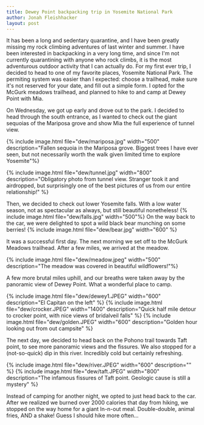```yaml
---
title: Dewey Point backpacking trip in Yosemite National Park
author: Jonah Fleishhacker
layout: post
---
```


It has been a long and sedentary quarantine, and I have been greatly missing my rock climbing adventures of last winter and summer.
I have been interested in backpacking in a very long time, and since I'm not currently quarantining with anyone who rock climbs,
it is the most adventurous outdoor activity that I can actually do. For my first ever trip, I decided to head to one of my favorite
places, Yosemite National Park. The permiting system was easier than I expected: choose a trailhead, make sure it's not reserved for
your date, and fill out a simple form. I opted for the McGurk meadows trailhead, and planned to hike to and camp at Dewey Point with Mia.

On Wednesday, we got up early and drove out to the park. I decided to head through the south entrance, as I wanted to check out the giant
sequoias of the Mariposa grove and show Mia the full experience of tunnel view. 

{% include image.html file="dew/mariposa.jpg" width="500" description="Fallen sequoia in the Mariposa grove. Biggest trees I have ever seen, but
not necessarily worth the walk given limited time to explore Yosemite"%}

{% include image.html file="dew/tunnel.jpg" width="800" description="Obligatory photo from tunnel view. Stranger took it and airdropped, but surprisingly
one of the best pictures of us from our entire relationship!" %}

Then, we decided to check out lower Yosemite falls. With a low water season, not as spectacular as always, but still beautiful nonetheless!
{% include image.html file="dew/falls.jpg" width="500"%}
On the way back to the car, we were delighted to spot a wild black bear munching on some berries!
{% include image.html file="dew/bear.jpg" width="600" %}

It was a successful first day. The next morning we set off to the McGurk Meadows trailhead. After a few miles, we arrived
at the meadow. 

{% include image.html file="dew/meadow.jpeg" width="500" description="The meadow was covered in beautiful wildflowers!"%}

A few more brutal miles uphill, and our breaths were taken away by the panoramic view of Dewey Point. What a wonderful place to camp. 

{% include image.html file="dew/dewey1.JPEG" width="600" description="El Capitan on the left" %}
{% include image.html file="dew/crocker.JPEG" width="1400" description="Quick half mile detour to crocker point, with nice views of bridalveil falls" %}
{% include image.html file="dew/golden.JPEG" width="600" description="Golden hour looking out from out campsite" %}

The next day, we decided to head back on the Pohono trail towards Taft point, to see more panoramic views and the fissures. We also stopped for a 
(not-so-quick) dip in this river. Incredibly cold but certainly refreshing. 

{% include image.html file="dew/river.JPEG" width="600" description="" %}
{% include image.html file="dew/taft.JPEG" width="800" description="The infamous fissures of Taft point. Geologic cause is still a mystery" %}

Instead of camping for another night, we opted to just head back to the car. After we realized we burned over 2000 calories that day from hiking, we
stopped on the way home for a giant In-n-out meal. Double-double, animal fries, AND a shake! Guess I should hike more often...


